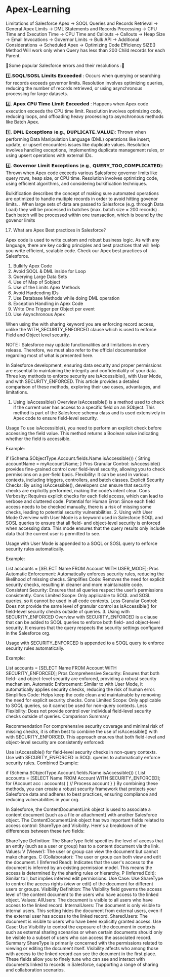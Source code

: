 # Apex-Learning

Limitations of Salesforce Apex
→ SOQL Queries and Records Retrieval
→ General Apex Limits
→ DML Statements and Records Processing
→ CPU Time and Execution Time
→ CPU Time and Callouts
→ Callouts
→ Heap Size
→ Email Invocations
→ Governor Limits
→ Bulk API
→ Additional Considerations
→ Scheduled Apex
→ Optimizing Code Efficiency
SIZE() Method Will work only when Query has less than 200 Child records for each Parent.




🚀Some popular Salesforce errors and their resolutions :🚀

1️⃣.𝗦𝗢𝗤𝗟/𝗦𝗢𝗦𝗟 𝗟𝗶𝗺𝗶𝘁𝘀 𝗘𝘅𝗰𝗲𝗲𝗱𝗲𝗱 : Occurs when querying or searching for records exceeds governor limits. Resolution involves optimizing queries, reducing the number of records retrieved, or using asynchronous processing for large datasets.

2️⃣. 𝗔𝗽𝗲𝘅 𝗖𝗣𝗨 𝗧𝗶𝗺𝗲 𝗟𝗶𝗺𝗶𝘁 𝗘𝘅𝗰𝗲𝗲𝗱𝗲𝗱 : Happens when Apex code execution exceeds the CPU time limit. Resolution involves optimizing code, reducing loops, and offloading heavy processing to asynchronous methods like Batch Apex.

3️⃣. 𝗗𝗠𝗟 𝗘𝘅𝗰𝗲𝗽𝘁𝗶𝗼𝗻𝘀 (𝗲.𝗴., 𝗗𝗨𝗣𝗟𝗜𝗖𝗔𝗧𝗘_𝗩𝗔𝗟𝗨𝗘): Thrown when performing Data Manipulation Language (DML) operations like insert, update, or upsert encounters issues like duplicate values. Resolution involves handling exceptions, implementing duplicate management rules, or using upsert operations with external IDs.

4️⃣. 𝗚𝗼𝘃𝗲𝗿𝗻𝗼𝗿 𝗟𝗶𝗺𝗶𝘁 𝗘𝘅𝗰𝗲𝗽𝘁𝗶𝗼𝗻𝘀 (𝗲.𝗴., 𝗤𝗨𝗘𝗥𝗬_𝗧𝗢𝗢_𝗖𝗢𝗠𝗣𝗟𝗜𝗖𝗔𝗧𝗘𝗗): Thrown when Apex code exceeds various Salesforce governor limits like query rows, heap size, or CPU time. Resolution involves optimizing code, using efficient algorithms, and considering bulkification techniques.

Bulkification describes the concept of making sure automated operations are optimized
to handle multiple records in order to avoid hitting govenor limits.
. When large sets of data are passed to Salesforce (e.g. through Data Load) they will be
processed in batches (max. batch size = 200 records)
. Each batch will be processed within one transaction, which is bound by the govenor limits

17. What are Apex Best practices in Salesforce?

Apex code is used to write custom and robust business logic. As with any language, there are key coding principles
and best practices that will help you write efficient, scalable code. Check our Apex best practices of Salesforce.

1. Bulkify Apex Code
2. Avoid SOQL & DML inside for Loop
3. Querying Large Data Sets
4. Use of Map of Sobject
5. Use of the Limits Apex Methods
6. Avoid Hardcoding IDs
7. Use Database Methods while doing DML operation
8. Exception Handling in Apex Code
9. Write One Trigger per Object per event
10. Use Asynchronous Apex


When using the with sharing keyword you are enforcing record access, unlike the WITH_SECURITY_ENFORCED clause which is used to enforce Field and Object level security.


NOTE : Salesforce may update functionalities and limitations in every release. Therefore, we must also refer to the official documentation regarding most of what is presented here.

In Salesforce development, ensuring data security and proper permissions are essential to maintaining the integrity and confidentiality of your data. Three key methods to enforce security are isAccessible(), with User Mode, and with SECURITY_ENFORCED. This article provides a detailed comparison of these methods, exploring their use cases, advantages, and limitations.

1. Using isAccessible()
Overview
isAccessible() is a method used to check if the current user has access to a specific field on an SObject. This method is part of the Salesforce schema class and is used extensively in Apex code to ensure field-level security.

Usage
To use isAccessible(), you need to perform an explicit check before accessing the field value. This method returns a Boolean value indicating whether the field is accessible.

Example:

if (Schema.SObjectType.Account.fields.Name.isAccessible()) {
String accountName = myAccount.Name;
}
Pros
Granular Control: isAccessible() provides fine-grained control over field-level security, allowing you to check permissions on a per-field basis.
Flexibility: It can be used in various contexts, including triggers, controllers, and batch classes.
Explicit Security Checks: By using isAccessible(), developers can ensure that security checks are explicitly performed, making the code’s intent clear.
Cons
Verbosity: Requires explicit checks for each field access, which can lead to verbose and cluttered code.
Potential for Human Error: Since each field access needs to be checked manually, there is a risk of missing some checks, leading to potential security vulnerabilities.
2. Using with User Mode
Overview
with User Mode is a keyword used in Salesforce SOQL and SOSL queries to ensure that all field- and object-level security is enforced when accessing data. This mode ensures that the query results only include data that the current user is permitted to see.

Usage
with User Mode is appended to a SOQL or SOSL query to enforce security rules automatically.

Example:

List<Account> accounts = [SELECT Name FROM Account WITH USER_MODE];
Pros
Automatic Enforcement: Automatically enforces security rules, reducing the likelihood of missing checks.
Simplifies Code: Removes the need for explicit security checks, resulting in cleaner and more maintainable code.
Consistent Security: Ensures that all queries respect the user’s permissions consistently.
Cons
Limited Scope: Only applicable to SOQL and SOSL queries, so it cannot be used in all code contexts.
Less Granular Control: Does not provide the same level of granular control as isAccessible() for field-level security checks outside of queries.
3. Using with SECURITY_ENFORCED
Overview
with SECURITY_ENFORCED is a clause that can be added to SOQL queries to enforce both field- and object-level security. It ensures that the query respects the security settings configured in the Salesforce org.

Usage
with SECURITY_ENFORCED is appended to a SOQL query to enforce security rules automatically.

Example:

List<Account> accounts = [SELECT Name FROM Account WITH SECURITY_ENFORCED];
Pros
Comprehensive Security: Ensures that both field- and object-level security are enforced, providing a robust security mechanism.
Automatic Enforcement: Similar to with User Mode, it automatically applies security checks, reducing the risk of human error.
Simplifies Code: Helps keep the code clean and maintainable by removing the need for explicit security checks.
Cons
Limited Scope: Only applicable to SOQL queries, so it cannot be used for non-query contexts.
Less Flexibility: Does not provide control over individual field-level security checks outside of queries.
Comparison Summary

Recommendation
For comprehensive security coverage and minimal risk of missing checks, it is often best to combine the use of isAccessible() with with SECURITY_ENFORCED. This approach ensures that both field-level and object-level security are consistently enforced:

Use isAccessible() for field-level security checks in non-query contexts.
Use with SECURITY_ENFORCED in SOQL queries to automatically enforce security rules.
Combined Example:

if (Schema.SObjectType.Account.fields.Name.isAccessible()) {
List<Account> accounts = [SELECT Name FROM Account WITH SECURITY_ENFORCED];
for (Account acc : accounts) {
// Process account
}
}
By combining these methods, you can create a robust security framework that protects your Salesforce data and adheres to best practices, ensuring compliance and reducing vulnerabilities in your org.



In Salesforce, the ContentDocumentLink object is used to associate a content document (such as a file or attachment) with another Salesforce object. The ContentDocumentLink object has two important fields related to access control: ShareType and Visibility. Here's a breakdown of the differences between these two fields:

ShareType
Definition: The ShareType field specifies the level of access that an entity (such as a user or group) has to a content document via the link.
Values:
V (Viewer): The user or group can view the document but cannot make changes.
C (Collaborator): The user or group can both view and edit the document.
I (Inferred Read): Indicates that the user's access to the document is inferred by an existing permission model. This means the access is determined by the sharing rules or hierarchy.
P (Inferred Edit): Similar to I, but implies inferred edit permissions.
Use Case: Use ShareType to control the access rights (view or edit) of the document for different users or groups.
Visibility
Definition: The Visibility field governs the access level of the content document to the users who have access to the linked object.
Values:
AllUsers: The document is visible to all users who have access to the linked record.
InternalUsers: The document is only visible to internal users. This setting hides the document from external users, even if the external user has access to the linked record.
SharedUsers: The document is visible to users who have been explicitly granted access.
Use Case: Use Visibility to control the exposure of the document in contexts such as external sharing scenarios or when certain documents should only be visible to a subset of users who can access the associated record.
Summary
ShareType is primarily concerned with the permissions related to viewing or editing the document itself.
Visibility affects who among those with access to the linked record can see the document in the first place.
These fields allow you to finely tune who can see and interact with documents linked to records in Salesforce, supporting a range of sharing and collaboration scenarios.